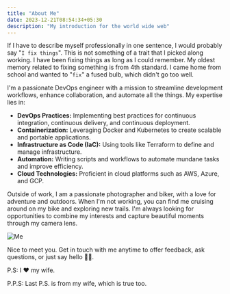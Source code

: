 ```yaml
---
title: "About Me"
date: 2023-12-21T08:54:34+05:30
description: "My introduction for the world wide web"
---
```


If I have to describe myself professionally in one sentence, I would probably say "`I fix things`". This is not something of a trait that I picked along working. I have been fixing things as long as I could remember. My oldest memory related to fixing something is from 4th standard. I came home from school and wanted to "`fix`" a fused bulb, which didn't go too well.

I'm a passionate DevOps engineer with a mission to streamline development workflows, enhance collaboration, and automate all the things. My expertise lies in:
- **DevOps Practices:** Implementing best practices for continuous integration, continuous delivery, and continuous deployment.
- **Containerization:** Leveraging Docker and Kubernetes to create scalable and portable applications.
- **Infrastructure as Code (IaC):** Using tools like Terraform to define and manage infrastructure.
- **Automation:** Writing scripts and workflows to automate mundane tasks and improve efficiency.
- **Cloud Technologies:** Proficient in cloud platforms such as AWS, Azure, and GCP.

Outside of work, I am a passionate photographer and biker, with a love for adventure and outdoors. When I'm not working, you can find me cruising around on my bike and exploring new trails. I'm always looking for opportunities to combine my interests and capture beautiful moments through my camera lens.

![Me](/images/cover.jpg "Me, At Mullayanagiri Peak")

Nice to meet you. Get in touch with me anytime to offer feedback, ask questions, or just say hello 👋🏻.

P.S: I ❤️ my wife.

P.P.S: Last P.S. is from my wife, which is true too.
